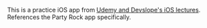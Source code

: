 This is a practice iOS app from [Udemy and Devslope's iOS lectures](https://www.udemy.com/devslopes-ios10/). References the Party Rock app specifically.
